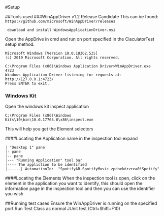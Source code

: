 #Setup

##Tools used
###WinAppDriver v1.2 Release Candidate 
 This can be found: ```https://github.com/microsoft/WinAppDriver/releases```
``` 
 download and install WindowsApplicationDriver.msi
```

Open the AppDrive in cmd and run on port specified in the ClaculatorTest setup method.
``` 
Microsoft Windows [Version 10.0.18362.535]
(c) 2019 Microsoft Corporation. All rights reserved.

C:\Program Files (x86)\Windows Application Driver>WinAppDriver.exe 4723
Windows Application Driver listening for requests at: http://127.0.0.1:4723/
Press ENTER to exit.

```

### Windows Kit
Open the windows kit inspect application 
```
C:\Program Files (x86)\Windows Kits\10\bin\10.0.17763.0\x86\inspect.exe
```
This will help you get the Element selectors


####Locating the Application name
in the inspection tool expand
```
| "Desktop 1" pane
|- pane
|-- pane 
|--- "Running Application" tool bar
|---- The appliction to be identified 
|------| AutomationId:	"SpotifyAB.SpotifyMusic_zpdnekdrzrea0!Spotify"
```

####Locating the Elements
When the inspection tool is open, click on the element in the application you want to identify, this should open the information page in the inspection tool and then you can use the identifier you wish

##Running test cases
Ensure the WinAppDriver is running on the specified port
Run Test Class as normal JUnit test (Ctrl+Shift+F10)
